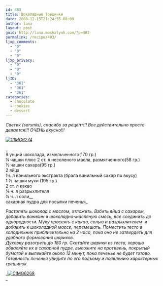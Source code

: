 ```yaml
---
id: 483
title: Шоколадные Трещинки
date: 2008-12-15T21:24:55-08:00
author: lana
layout: post
guid: http://lana.moskalyuk.com/?p=483
permalink: /recipe/483/
ljxp_comments:
  - "0"
  - "0"
  - "0"
ljxp_privacy:
  - "0"
  - "0"
  - "0"
ljID:
  - "361"
  - "361"
  - "361"
categories:
  - chocolate
  - cookies
  - dessert
---
```

_Светик (sarsmis), спасибо за рецепт!!! Все действительно просто делается!!! ОЧЕНЬ вкусно!!!_ 

_<a class="flickr-image" title="CIMG6274" rel="flickr-mgr" href="http://www.flickr.com/photos/67405678@N00/3109786382/"><img class="flickr-large" longdesc="http://farm4.static.flickr.com/3106/3109786382_fa3fb0dee5_o.jpg" src="http://farm4.static.flickr.com/3106/3109786382_4ee87ce90f.jpg" alt="CIMG6274" /></a>_

_  
6 унций шоколада, измельченного(170 гр.)  
¼ чашки плюс 2 ст. л несоленого масла, размягченного(58 гр.)  
½ чашки сахара(95 гр.)  
2 яйца  
1ч. л ванильного экстракта (брала ванильный сахар по вкусу)  
1 ½ чашки муки (195 гр.)  
2 ст. л какао  
¾ ч. л разрыхлителя  
¼ ч. л соли__  
сахарная пудра для посыпки печенья_

_Растопить шоколад с маслом, отложить. Взбить яйца с сахаром, добавить ванилин и шоколадно-масляную смесь, все соединить до однородности. Муку просеять с какао, солью и разрыхлителем  и добавить к шоколадной массе, перемешать. Поместить тесто в холодильник приблизительно на 2 часа, пока оно не затвердеть для удобного формования шариков.  
Духовку разогреть до 180 гр. Скатайте шарики из теста, хорошо обваляйте их в сахарной пудре, выложите на противень, покрытый бумагой и выпекайте около 12 минут, пока печенье не будет готово. Готовность печенья увидите по его подъему и появлению характерных трещинок._ 

_<a class="flickr-image" title="CIMG6268" rel="flickr-mgr" href="http://www.flickr.com/photos/67405678@N00/3108949377/"><img class="flickr-large" longdesc="http://farm4.static.flickr.com/3023/3108949377_a1ec4431ab_o.jpg" src="http://farm4.static.flickr.com/3023/3108949377_e8bf9c62ba.jpg" alt="CIMG6268" /></a>  
_